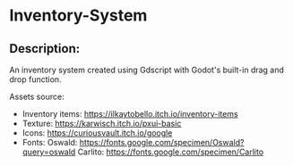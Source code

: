 # Inventory-System

## Description: 

An inventory system created using Gdscript with Godot's built-in drag and drop function.

Assets source:
- Inventory items: https://ilkaytobello.itch.io/inventory-items
- Texture: https://karwisch.itch.io/pxui-basic
- Icons: https://curiousvault.itch.io/google
- Fonts: 
    Oswald: https://fonts.google.com/specimen/Oswald?query=oswald
    Carlito: https://fonts.google.com/specimen/Carlito
